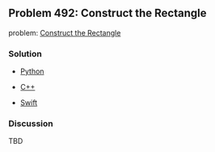 ## Problem 492: Construct the Rectangle

problem: [Construct the Rectangle](https://leetcode.com/problems/construct-the-rectangle/)

### Solution

- [Python](../python/problem492.py)

- [C++](../cpp/problem492.cpp)

- [Swift](../swift/problem492.swift)

### Discussion

TBD

